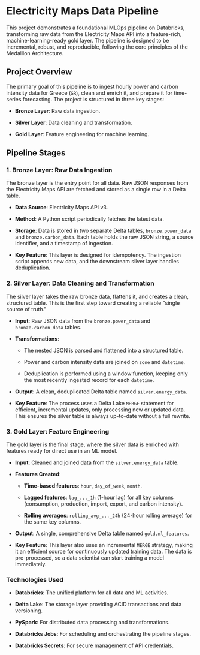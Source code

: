 # Electricity Maps Data Pipeline

This project demonstrates a foundational MLOps pipeline on Databricks, transforming raw data from the Electricity Maps API into a feature-rich, machine-learning-ready gold layer. The pipeline is designed to be incremental, robust, and reproducible, following the core principles of the Medallion Architecture.

## Project Overview

The primary goal of this pipeline is to ingest hourly power and carbon intensity data for Greece (`GR`), clean and enrich it, and prepare it for time-series forecasting. The project is structured in three key stages:

* **Bronze Layer**: Raw data ingestion.

* **Silver Layer**: Data cleaning and transformation.

* **Gold Layer**: Feature engineering for machine learning.

## Pipeline Stages

### 1. Bronze Layer: Raw Data Ingestion

The bronze layer is the entry point for all data. Raw JSON responses from the Electricity Maps API are fetched and stored as a single row in a Delta table.

* **Data Source**: Electricity Maps API v3.

* **Method**: A Python script periodically fetches the latest data.

* **Storage**: Data is stored in two separate Delta tables, `bronze.power_data` and `bronze.carbon_data`. Each table holds the raw JSON string, a source identifier, and a timestamp of ingestion.

* **Key Feature**: This layer is designed for idempotency. The ingestion script appends new data, and the downstream silver layer handles deduplication.

### 2. Silver Layer: Data Cleaning and Transformation

The silver layer takes the raw bronze data, flattens it, and creates a clean, structured table. This is the first step toward creating a reliable "single source of truth."

* **Input**: Raw JSON data from the `bronze.power_data` and `bronze.carbon_data` tables.

* **Transformations**:

  * The nested JSON is parsed and flattened into a structured table.

  * Power and carbon intensity data are joined on `zone` and `datetime`.

  * Deduplication is performed using a window function, keeping only the most recently ingested record for each `datetime`.

* **Output**: A clean, deduplicated Delta table named `silver.energy_data`.

* **Key Feature**: The process uses a Delta Lake `MERGE` statement for efficient, incremental updates, only processing new or updated data. This ensures the silver table is always up-to-date without a full rewrite.

### 3. Gold Layer: Feature Engineering

The gold layer is the final stage, where the silver data is enriched with features ready for direct use in an ML model.

* **Input**: Cleaned and joined data from the `silver.energy_data` table.

* **Features Created**:

  * **Time-based features**: `hour`, `day_of_week`, `month`.

  * **Lagged features**: `lag_..._1h` (1-hour lag) for all key columns (consumption, production, import, export, and carbon intensity).

  * **Rolling averages**: `rolling_avg_..._24h` (24-hour rolling average) for the same key columns.

* **Output**: A single, comprehensive Delta table named `gold.ml_features`.

* **Key Feature**: This layer also uses an incremental `MERGE` strategy, making it an efficient source for continuously updated training data. The data is pre-processed, so a data scientist can start training a model immediately.

### Technologies Used

* **Databricks**: The unified platform for all data and ML activities.

* **Delta Lake**: The storage layer providing ACID transactions and data versioning.

* **PySpark**: For distributed data processing and transformations.

* **Databricks Jobs**: For scheduling and orchestrating the pipeline stages.

* **Databricks Secrets**: For secure management of API credentials.
